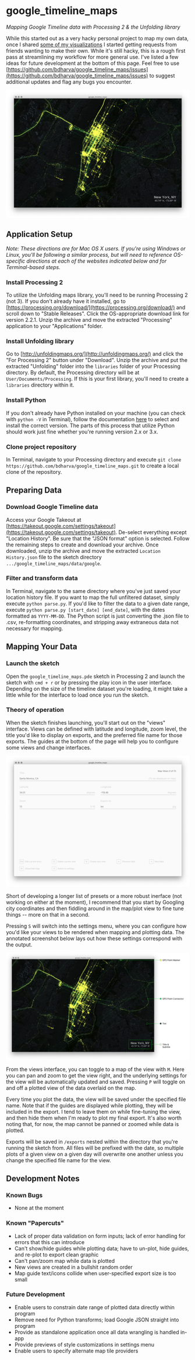 # google_timeline_maps
_Mapping Google Timeline data with Processing 2 & the Unfolding library_

While this started out as a very hacky personal project to map my own data, once I shared [some of my visualizations](https://www.instagram.com/p/Bsl9pEoH_rf/) I started getting requests from friends wanting to make their own. While it's still hacky, this is a rough first pass at streamlining my workflow for more general use. I've listed a few ideas for future development at the bottom of this page. Feel free to use [https://github.com/bdharva/google_timeline_maps/issues](https://github.com/bdharva/google_timeline_maps/issues) to suggest additional updates and flag any bugs you encounter.

![Sample visualization](data/assets/hero.png?raw=true)

## Application Setup

_Note: These directions are for Mac OS X users. If you're using Windows or Linux, you'll be following a similar process, but will need to reference OS-specific directions at each of the websites indicated below and for Terminal-based steps._

### Install Processing 2

To utilize the Unfolding maps library, you'll need to be running Processing 2 (not 3). If you don't already have it installed, go to [https://processing.org/download/](https://processing.org/download/) and scroll down to "Stable Releases". Click the OS-appropriate download link for version 2.2.1. Unzip the archive and move the extracted "Processing" application to your "Applications" folder.

### Install Unfolding library

Go to [http://unfoldingmaps.org/](http://unfoldingmaps.org/) and click the "For Processing 2" button under "Download". Unzip the archive and put the extracted "Unfolding" folder into the `libraries` folder of your Processing directory. By default, the Processing directory will be at `User/Documents/Processing`. If this is your first library, you'll need to create a `libraries` directory within it.

### Install Python

If you don't already have Python installed on your machine (you can check with `python -V` in Terminal), follow the documentation [here](https://wiki.python.org/moin/BeginnersGuide/Download) to select and install the correct version. The parts of this process that utilize Python should work just fine whether you're running version 2.x or 3.x.

### Clone project repository

In Terminal, navigate to your Processing directory and execute `git clone https://github.com/bdharva/google_timeline_maps.git` to create a local clone of the repository.

## Preparing Data

### Download Google Timeline data

Access your Google Takeout at [https://takeout.google.com/settings/takeout](https://takeout.google.com/settings/takeout). De-select everything except "Location History". Be sure that the "JSON format" option is selected. Follow the remaining steps to create and download your archive. Once downloaded, unzip the archive and move the extracted `Location History.json` file to the sketch directory `.../google_timeline_maps/data/google`.

### Filter and transform data

In Terminal, navigate to the same directory where you've just saved your location history file. If you want to map the full unfiltered dataset, simply execute `python parse.py`. If you'd like to filter the data to a given date range, execute `python parse.py [start_date] [end_date]`, with the dates formatted as `YYYY-MM-DD`. The Python script is just converting the .json file to .csv, re-formatting coordinates, and stripping away extraneous data not necessary for mapping.

## Mapping Your Data

### Launch the sketch

Open the `google_timeline_maps.pde` sketch in Processing 2 and launch the sketch with `cmd + r` or by pressing the play icon in the user interface. Depending on the size of the timeline dataset you're loading, it might take a little while for the interface to load once you run the sketch.

### Theory of operation

When the sketch finishes launching, you'll start out on the "views" interface. Views can be defined with latitude and longitude, zoom level, the title you'd like to display on exports, and the preferred file name for those exports. The guides at the bottom of the page will help you to configure some views and change interfaces.

![Sample visualization](data/assets/views.png?raw=true)

Short of developing a longer list of presets or a more robust inerface (not working on either at the moment), I recommend that you start by Googling city coordinates and then fiddling around in the map/plot view to fine tune things -- more on that in a second.

Pressing `S` will switch into the settings menu, where you can configure how you'd like your views to be rendered when mapping and plotting data. The annotated screenshot below lays out how these settings correspond with the output.

![Sample visualization](data/assets/settings.png?raw=true)

From the views interface, you can toggle to a map of the view with `M`. Here you can pan and zoom to get the view right, and the underlying settings for the view will be automatically updated and saved. Pressing `P` will toggle on and off a plotted view of the data overlaid on the map.

Every time you plot the data, the view will be saved under the specified file name. Note that if the guides are displayed while plotting, they will be included in the export. I tend to leave them on while fine-tuning the view, and then hide them when I'm ready to plot my final export. It's also worth noting that, for now, the map cannot be panned or zoomed while data is plotted.

Exports will be saved in `/exports` nested within the directory that you're running the sketch from. All files will be prefixed with the date, so multiple plots of a given view on a given day will overwrite one another unless you change the specified file name for the view.

## Development Notes

### Known Bugs

*	None at the moment

### Known "Papercuts"

*	Lack of proper data validation on form inputs; lack of error handling for errors that this can introduce
*	Can't show/hide guides while plotting data; have to un-plot, hide guides, and re-plot to export clean graphic
*	Can't pan/zoom map while data is plotted
*	New views are created in a bullshit random order
*	Map guide text/icons collide when user-specified export size is too small

### Future Development

*	Enable users to constrain date range of plotted data directly within program
*	Remove need for Python transforms; load Google JSON straight into program
*	Provide as standalone application once all data wrangling is handled in-app
*	Provide previews of style customizations in settings menu
*	Enable users to specify alternate map tile providers
